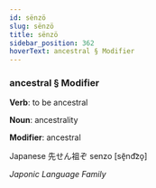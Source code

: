 ```yaml
---
id: sënzö
slug: sënzö
title: sënzö
sidebar_position: 362
hoverText: ancestral § Modifier
---
```


### ancestral § Modifier

**Verb**: to be ancestral

**Noun**: ancestrality

**Modifier**: ancestral

Japanese 先せん祖ぞ senzo [sẽ̞nd͡zo̞]

*Japonic Language Family*